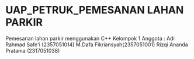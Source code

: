 # UAP_PETRUK_PEMESANAN LAHAN PARKIR
Pemesanan lahan parkir menggunakan C++
Kelompok 1
Anggota :
Adi Rahmad Safe'i (2357051014)
M.Dafa Fikriansyah(2357051001)
Rizqi Ananda Pratama (2317051038)
